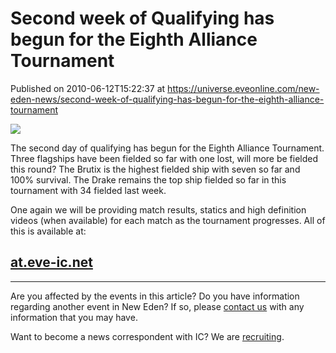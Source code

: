 # Second week of Qualifying has begun for the Eighth Alliance Tournament
Published on 2010-06-12T15:22:37 at https://universe.eveonline.com/new-eden-news/second-week-of-qualifying-has-begun-for-the-eighth-alliance-tournament

![](http://www.eve-ic.net/media/assets/icarticlebanner.png)  
  
The second day of qualifying has begun for the Eighth Alliance Tournament. Three flagships have been fielded so far with one lost, will more be fielded this round? The Brutix is the highest fielded ship with seven so far and 100% survival. The Drake remains the top ship fielded so far in this tournament with 34 fielded last week.  
  
One again we will be providing match results, statics and high definition videos (when available) for each match as the tournament progresses. All of this is available at:

## [at.eve-ic.net](http://at.eve-ic.net/8/index.php?view=home)

* * *

Are you affected by the events in this article? Do you have information regarding another event in New Eden? If so, please [contact us](http://www.eveonline.com/news.asp?a=submitrp) with any information that you may have.  
  
Want to become a news correspondent with IC? We are [recruiting](http://www.eveonline.com/isd.asp).
